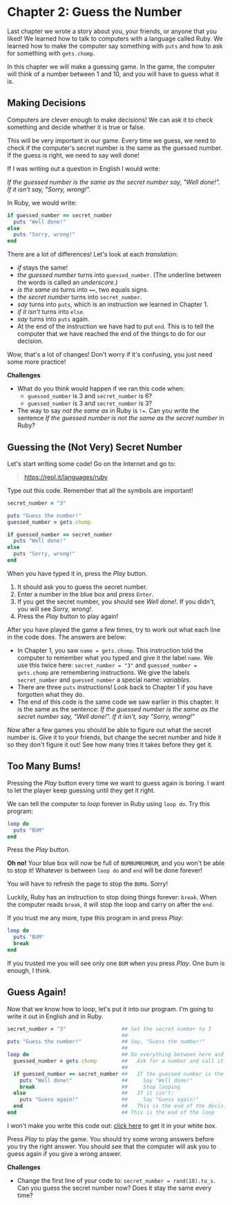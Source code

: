 # Chapter 2: Guess the Number

Last chapter we wrote a story about you, your friends, or anyone that you liked! We learned how to talk to computers with a language called Ruby. We learned how to make the computer say something with `puts` and how to ask for something with `gets.chomp`.

In this chapter we will make a guessing game. In the game, the computer will think of a number between 1 and 10, and you will have to guess what it is.

## Making Decisions

Computers are clever enough to make decisions! We can ask it to check something and decide whether it is true or false.

This will be very important in our game. Every time we guess, we need to check if the computer's secret number is the same as the guessed number. If the guess is right, we need to say well done!

If I was writing out a question in English I would write:

*If the guessed number is the same as the secret number say, "Well done!". If it isn't say, "Sorry, wrong!".*

In Ruby, we would write:

```ruby
if guessed_number == secret_number
  puts "Well done!"
else
  puts "Sorry, wrong!"
end
```

There are a lot of differences! Let's look at each *translation*:

- *if* stays the same!
- *the guessed number* turns into `guessed_number`. (The underline between the words is called an *underscore*.)
- *is the same as* turns into `==`, two equals signs.
- *the secret number* turns into `secret_number`.
- *say* turns into `puts`, which is an instruction we learned in Chapter 1.
- *if it isn't* turns into `else`.
- *say* turns into `puts` again.
- At the end of the instruction we have had to put `end`. This is to tell the computer that we have reached the end of the things to do for our decision.

Wow, that's a lot of changes! Don't worry if it's confusing, you just need some more practice!

**Challenges**
- What do you think would happen if we ran this code when:
  - `guessed_number` is 3 and `secret_number` is 6?
  - `guessed_number` is 3 and `secret_number` is 3?
- The way to say *not the same as* in Ruby is `!=`. Can you write the sentence *If the guessed number is not the same as the secret number* in Ruby?

## Guessing the (Not Very) Secret Number

Let's start writing some code! Go on the Internet and go to:

> https://repl.it/languages/ruby

Type out this code. Remember that all the symbols are important!

```ruby
secret_number = "3"

puts "Guess the number!"
guessed_number = gets.chomp

if guessed_number == secret_number
  puts "Well done!"
else
  puts "Sorry, wrong!"
end
```

When you have typed it in, press the *Play* button.

1. It should ask you to guess the secret number.
2. Enter a number in the blue box and press `Enter`.
3. If you get the secret number, you should see *Well done!*. If you didn't, you will see *Sorry, wrong!*.
4. Press the *Play* button to play again!

After you have played the game a few times, try to work out what each line in the code does. The answers are below:

- In Chapter 1, you saw `name = gets.chomp`. This instruction told the computer to remember what you typed and give it the label `name`. We use this twice here: `secret_number = "3"` and `guessed_number = gets.chomp` are remembering instructions. We give the labels `secret_number` and `guessed_number` a special name: *variables*.
- There are three `puts` instructions! Look back to Chapter 1 if you have forgotten what they do.
- The end of this code is the same code we saw earlier in this chapter. It is the same as the sentence: *If the guessed number is the same as the secret number say, "Well done!". If it isn't, say "Sorry, wrong!"*

Now after a few games you should be able to figure out what the secret number is. Give it to your friends, but change the secret number and hide it so they don't figure it out! See how many tries it takes before they get it.

## Too Many Bums!

Pressing the *Play* button every time we want to guess again is boring. I want to let the player keep guessing until they get it right.

We can tell the computer to *loop* forever in Ruby using `loop do`. Try this program:

```ruby
loop do
  puts "BUM"
end
```

Press the *Play* button.

**Oh no!** Your blue box will now be full of `BUMBUMBUMBUM`, and you won't be able to stop it! Whatever is between `loop do` and `end` will be done forever!

You will have to refresh the page to stop the `BUM`s. Sorry!

Luckily, Ruby has an instruction to stop doing things forever: `break`. When the computer reads `break`, it will stop the loop and carry on after the `end`.

If you trust me any more, type this program in and press *Play*:

```ruby
loop do
  puts "BUM"
  break
end
```

If you trusted me you will see only one `BUM` when you press *Play*. One bum is enough, I think.

## Guess Again!

Now that we know how to loop, let's put it into our program. I'm going to write it out in English and in Ruby.

```ruby
secret_number = "3"                  ## Set the secret number to 3
                                     ## 
puts "Guess the number!"             ## Say, "Guess the number!"
                                     ## 
loop do                              ## Do everything between here and the last "end" forever:
  guessed_number = gets.chomp        ##   Ask for a number and call it the guessed number
                                     ## 
  if guessed_number == secret_number ##   If the guessed number is the same as the secret number:
    puts "Well done!"                ##     Say "Well done!"
    break                            ##     Stop looping
  else                               ##   If it isn't:
    puts "Guess again!"              ##     Say "Guess again!"
  end                                ##   This is the end of the decision
end                                  ## This is the end of the loop
```

I won't make you write this code out: [click here](https://repl.it/BWNM/2) to get it in your white box. 

Press *Play* to play the game. You should try some wrong answers before you try the right answer. You should see that the computer will ask you to guess again if you give a wrong answer.

**Challenges**
- Change the first line of your code to: `secret_number = rand(10).to_s`. Can you guess the secret number now? Does it stay the same every time?
